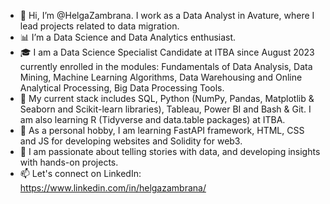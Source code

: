 - 👋 Hi, I’m @HelgaZambrana. I work as a Data Analyst in Avature, where I lead projects related to data migration.
- 📊 I’m a Data Science and Data Analytics enthusiast.
- 🎓 I am a Data Science Specialist Candidate at ITBA since August 2023 currently enrolled in the modules: Fundamentals of Data Analysis, Data Mining, Machine Learning Algorithms, Data Warehousing and Online Analytical Processing, Big Data Processing Tools.
- 🌱 My current stack includes SQL, Python (NumPy, Pandas, Matplotlib & Seaborn and Scikit-learn libraries), Tableau, Power BI and Bash & Git. I am also learning R (Tidyverse and data.table packages) at ITBA.
- 🤸 As a personal hobby, I am learning FastAPI framework, HTML, CSS and JS for developing websites and Solidity for web3.
- 💞️ I am passionate about telling stories with data, and developing insights with hands-on projects. 
- 📫 Let's connect on LinkedIn: https://www.linkedin.com/in/helgazambrana/
